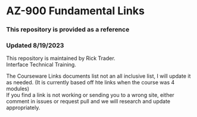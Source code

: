 # AZ-900 Fundamental Links

### This repository is provided as a reference
### Updated 8/19/2023

This repository is maintained by Rick Trader.<br>
Interface Technical Training.<br>

The Courseware Links documents list not an all inclusive list, I will update it as needed. (It is currently based off hte links when the course was 4 modules) <br>
If you find a link is not working or sending you to a wrong site, either comment in issues or request pull and we will research and update appropriately. <br>


